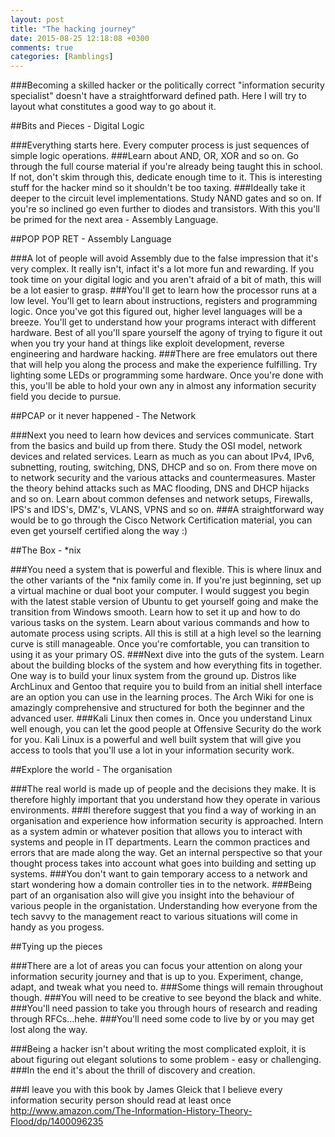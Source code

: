 ```yaml
---
layout: post
title: "The hacking journey"
date: 2015-08-25 12:18:08 +0300
comments: true
categories: [Ramblings]
---
```

###Becoming a skilled hacker or the politically correct "information security specialist" doesn't have a straightforward defined path. Here I will try to layout what constitutes a good way to go about it.

<!--more-->

##Bits and Pieces - Digital Logic

###Everything starts here. Every computer process is just sequences of simple logic operations.
###Learn about AND, OR, XOR and so on. Go through the full course material if you're already being taught this in school. If not, don't skim through this, dedicate enough time to it. This is interesting stuff for the hacker mind so it shouldn't be too taxing.
###Ideally take it deeper to the circuit level implementations. Study NAND gates and so on. If you're so inclined go even further to diodes and transistors. With this you'll be primed for the next area - Assembly Language.

##POP POP RET - Assembly Language

###A lot of people will avoid Assembly due to the false impression that it's very complex. It really isn't, infact it's a lot more fun and rewarding. If you took time on your digital logic and you aren't afraid of a bit of math, this will be a lot easier to grasp.
###You'll get to learn how the processor runs at a low level. You'll get to learn about instructions, registers and programming logic. Once you've got this figured out, higher level languages will be a breeze. You'll get to understand how your programs interact with different hardware. Best of all you'll spare yourself the agony of trying to figure it out when you try your hand at things like exploit development, reverse engineering and hardware hacking.
###There are free emulators out there that will help you along the process and make the experience fulfilling. Try lighting some LEDs or programming some hardware. Once you're done with this, you'll be able to hold your own any in almost any information security field you decide to pursue.

##PCAP or it never happened - The Network

###Next you need to learn how devices and services communicate. Start from the basics and build up from there. Study the OSI model, network devices and related services. Learn as much as you can about IPv4, IPv6, subnetting, routing, switching, DNS, DHCP and so on. From there move on to network security and the various attacks and countermeasures. Master the theory behind attacks such as MAC flooding, DNS and DHCP hijacks and so on. Learn about common defenses and network setups, Firewalls, IPS's and IDS's, DMZ's, VLANS, VPNS and so on.
###A straightforward way would be to go through the Cisco Network Certification material, you can even get yourself certified along the way :)

##The Box - *nix

###You need a system that is powerful and flexible. This is where linux and the other variants of the *nix family come in. If you're just beginning, set up a virtual machine or dual boot your computer. I would suggest you begin with the latest stable version of Ubuntu to get yourself going and make the transition from Windows smooth. Learn how to set it up and how to do various tasks on the system. Learn about various commands and how to automate process using scripts. All this is still at a high level so the learning curve is still manageable. Once you're comfortable, you can transition to using it as your primary OS. 
###Next dive into the guts of the system. Learn about the building blocks of the system and how everything fits in together. One way is to build your linux system from the ground up. Distros like ArchLinux and Gentoo that require you to build from an initial shell interface are an option you can use in the learning proces. The Arch Wiki for one is amazingly comprehensive and structured for both the beginner and the advanced user. 
###Kali Linux then comes in. Once you understand Linux well enough, you can let the good people at Offensive Security do the work for you. Kali Linux is a powerful and well built system that will give you access to tools that you'll use a lot in your information security work.

##Explore the world - The organisation

###The real world is made up of people and the decisions they make. It is therefore highly important that you understand how they operate in various environments. 
###I therefore suggest that you find a way of working in an organisation and experience how information security is approached. Intern as a system admin or whatever position that allows you to interact with systems and people in IT departments. Learn the common practices and errors that are made along the way. Get an internal perspective so that your thought process takes into account what goes into building and setting up systems. 
###You don't want to gain temporary access to a network and start wondering how a domain controller ties in to the network. 
###Being part of an organisation also will give you insight into the behaviour of various people in the organistation. Understanding how everyone from the tech savvy to the management react to various situations will come in handy as you progess.

##Tying up the pieces

###There are a lot of areas you can focus your attention on along your information security journey and that is up to you. Experiment, change, adapt, and tweak what you need to. 
###Some things will remain throughout though. 
###You will need to be creative to see beyond the black and white. 
###You'll need passion to take you through hours of research and reading through RFCs...hehe. 
###You'll need some code to live by or you may get lost along the way.

###Being a hacker isn't about writing the most complicated exploit, it is about figuring out elegant solutions to some problem - easy or challenging. 
###In the end it's about the thrill of discovery and creation.

###I leave you with this book by James Gleick that I believe every information security person should read at least once http://www.amazon.com/The-Information-History-Theory-Flood/dp/1400096235

